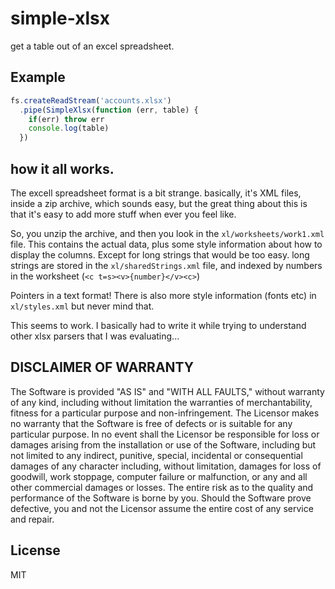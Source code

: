 # simple-xlsx

get a table out of an excel spreadsheet.

## Example

``` js
fs.createReadStream('accounts.xlsx')
  .pipe(SimpleXlsx(function (err, table) {
    if(err) throw err
    console.log(table)
  })
```

## how it all works.

The excell spreadsheet format is a bit strange.
basically, it's XML files, inside a zip archive,
which sounds easy, but the great thing about this
is that it's easy to add more stuff when ever you feel like.

So, you unzip the archive, and then you look in the `xl/worksheets/work1.xml`
file. This contains the actual data, plus some style information
about how to display the columns. Except for long strings that would be too easy.
long strings are stored in the `xl/sharedStrings.xml` file,
and indexed by numbers in the worksheet (`<c t=s><v>{number}</v><c>`)

Pointers in a text format! There is also more style information
(fonts etc) in `xl/styles.xml` but never mind that.

This seems to work. I basically had to write it while trying to understand
other xlsx parsers that I was evaluating...


## DISCLAIMER OF WARRANTY

The Software is provided "AS IS" and "WITH ALL FAULTS,"
without warranty of any kind, including without limitation
the warranties of merchantability, fitness for a particular
purpose and non-infringement. The Licensor makes no warranty
that the Software is free of defects or is suitable for any
particular purpose. In no event shall the Licensor be
responsible for loss or damages arising from the installation
or use of the Software, including but not limited to any
indirect, punitive, special, incidental or consequential
damages of any character including, without limitation,
damages for loss of goodwill, work stoppage, computer failure
or malfunction, or any and all other commercial damages or
losses. The entire risk as to the quality and performance of
the Software is borne by you. Should the Software prove
defective, you and not the Licensor assume the entire cost of
any service and repair.

## License

MIT
